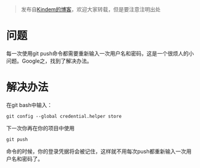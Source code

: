 > 发布自[Kindem的博客](http://www.kindemh.cn/)，欢迎大家转载，但是要注意注明出处

# 问题
每一次使用git push命令都需要重新输入一次用户名和密码，这是一个很烦人的小问题。Google之，找到了解决办法。

# 解决办法
在git bash中输入：
```
git config --global credential.helper store
```
下一次你再在你的项目中使用
```
git push
```
命令的时候，你的登录凭据将会被记住，这样就不用每次push都重新输入一次用户名和密码了。
